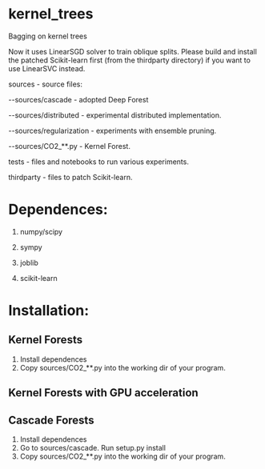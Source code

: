 # kernel_trees
Bagging on kernel trees

Now it uses LinearSGD solver to train oblique splits. Please build and install the patched Scikit-learn first (from the thirdparty directory) if you want to use LinearSVC instead.

sources - source files: 

--sources/cascade - adopted Deep Forest

--sources/distributed - experimental distributed implementation. 

--sources/regularization - experiments with ensemble pruning.

--sources/CO2_**.py - Kernel Forest.

tests - files and notebooks to run various experiments.

thirdparty - files to patch Scikit-learn.

# Dependences:
1. numpy/scipy

2. sympy

3. joblib

4. scikit-learn 

# Installation:
## Kernel Forests
1. Install dependences
2. Copy sources/CO2_**.py into the working dir of your program.
## Kernel Forests with GPU acceleration
## Cascade Forests
1. Install dependences
2. Go to sources/cascade. Run setup.py install
3. Copy sources/CO2_**.py into the working dir of your program.
